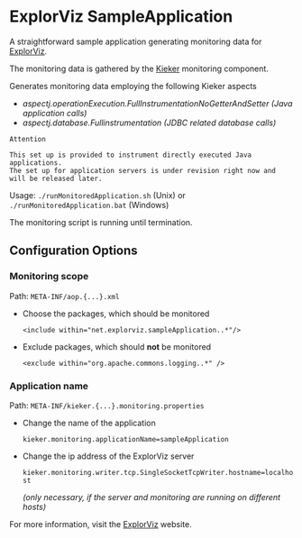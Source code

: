 # ExplorViz SampleApplication
A straightforward sample application generating monitoring data for [ExplorViz](https://www.explorviz.net).

The monitoring data is gathered by the [Kieker](http://kieker-monitoring.net/) monitoring component.

Generates monitoring data employing the following Kieker aspects
- *aspectj.operationExecution.FullInstrumentationNoGetterAndSetter (Java application calls)*
- *aspectj.database.Fullinstrumentation (JDBC related database calls)*

```
Attention

This set up is provided to instrument directly executed Java applications.
The set up for application servers is under revision right now and will be released later.
```
Usage:
`./runMonitoredApplication.sh` (Unix) or `./runMonitoredApplication.bat` (Windows)

The monitoring script is running until termination.

## Configuration Options
### Monitoring scope
Path: `META-INF/aop.{...}.xml`
- Choose the packages, which should be monitored

	`<include within="net.explorviz.sampleApplication..*"/>`
- Exclude packages, which should **not** be monitored

	`<exclude within="org.apache.commons.logging..*" />`
	
### Application name
Path: `META-INF/kieker.{...}.monitoring.properties`
- Change the name of the application

	`kieker.monitoring.applicationName=sampleApplication`
- Change the ip address of the ExplorViz server
	
	`kieker.monitoring.writer.tcp.SingleSocketTcpWriter.hostname=localhost`
	
	*(only necessary, if the server and monitoring are running on different hosts)*

For more information, visit the [ExplorViz](https://www.explorviz.net) website.
